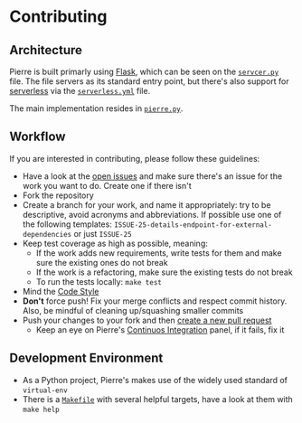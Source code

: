 # Contributing

## Architecture

Pierre is built primarly using [Flask](https://www.fullstackpython.com/flask.html), which can be seen on the [`servcer.py`](../server.py) file. The file servers as its standard entry point, but there's also support for [serverless](https://serverless.com/) via the [`serverless.yml`](../serverless.yml) file.

The main implementation resides in [`pierre.py`](../lib/pierre.py).

## Workflow

If you are interested in contributing, please follow these guidelines:

* Have a look at the [open issues](issues/) and make sure there's an issue for the work you want to do. Create one if there isn't
* Fork the repository
* Create a branch for your work, and name it appropriately: try to be descriptive, avoid acronyms and abbreviations. If possible use one of the following templates: `ISSUE-25-details-endpoint-for-external-dependencies` or just `ISSUE-25`
* Keep test coverage as high as possible, meaning:
  * If the work adds new requirements, write tests for them and make sure the existing ones do not break
  * If the work is a refactoring, make sure the existing tests do not break
  * To run the tests locally: `make test`
* Mind the [Code Style](code_style.md)
* **Don't** force push! Fix your merge conflicts and respect commit history. Also, be mindful of cleaning up/squashing smaller commits
* Push your changes to your fork and then [create a new pull request](compare/)
  * Keep an eye on Pierre's [Continuos Integration](https://circleci.com/gh/alvarocavalcanti/pierre-decheck) panel, if it fails, fix it

## Development Environment

* As a Python project, Pierre's makes use of the widely used standard of `virtual-env`
* There is a [`Makefile`](../Makefile) with several helpful targets, have a look at them with `make help`
